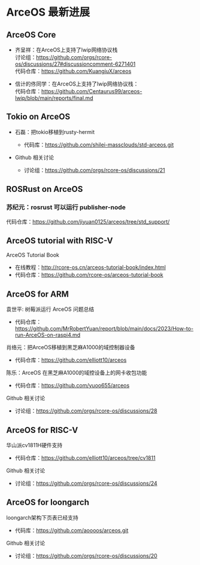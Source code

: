 # ArceOS 最新进展

## ArceOS Core 
* 齐呈祥：在ArceOS上支持了lwip网络协议栈  
讨论组：<https://github.com/orgs/rcore-os/discussions/27#discussioncomment-6271401>  
代码仓库：<https://github.com/KuangjuX/arceos>

* 信计的佟同学：在ArceOS上支持了lwip网络协议栈：  
代码仓库：<https://github.com/Centaurus99/arceos-lwip/blob/main/reports/final.md>

## Tokio on ArceOS
* 石磊：把tokio移植到rusty-hermit
  - 代码库：<https://github.com/shilei-massclouds/std-arceos.git>

* Github 相关讨论
  - 讨论组：<https://github.com/orgs/rcore-os/discussions/21>

## ROSRust on ArceOS
### 苏纪元：rosrust 可以运行 publisher-node 
代码仓库：<https://github.com/jiyuan0125/arceos/tree/std_support/>

## ArceOS tutorial with RISC-V
ArceOS Tutorial Book
* 在线教程：<http://rcore-os.cn/arceos-tutorial-book/index.html>
* 代码仓库：<https://github.com/rcore-os/arceos-tutorial-book>

## ArceOS for ARM
袁世平: 树莓派运行 ArceOS 问题总结
* 代码仓库：<https://github.com/MrRobertYuan/report/blob/main/docs/2023/How-to-run-ArceOS-on-raspi4.md>

肖络元：把ArceOS移植到黑芝麻A1000的域控制器设备
* 代码仓库：<https://github.com/elliott10/arceos>

陈乐：ArceOS 在黑芝麻A1000的域控设备上的网卡收包功能
* 代码仓库：<https://github.com/yuoo655/arceos>

Github 相关讨论
* 讨论组：<https://github.com/orgs/rcore-os/discussions/28>

## ArceOS for RISC-V
华山派cv1811H硬件支持
* 代码仓库：<https://github.com/elliott10/arceos/tree/cv1811>

Github 相关讨论
* 讨论组：<https://github.com/orgs/rcore-os/discussions/24>

## ArceOS for loongarch
loongarch架构下页表已经支持
* 代码库：<https://github.com/aoooos/arceos.git>

Github 相关讨论
* 讨论组：<https://github.com/orgs/rcore-os/discussions/20>

